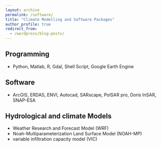 ```yaml
---
layout: archive
permalink: /software/
title: "Climate Modelling and Software Packages"
author_profile: true
redirect_from:
  - /wordpress/blog-posts/ 
---
```


## Programming
  - Python, Matlab, R, Gdal, Shell Script, Google Earth Engine

## Software
  - ArcGIS, ERDAS, ENVI, Autocad, SARscape, PolSAR pro, Doris InSAR, SNAP-ESA

## Hydrological and climate Models  
  - Weather Research and Forecast Model (WRF) 
  - Noah-Multiparameterization Land Surface Model (NOAH-MP)
  - variable infiltration capacity model (VIC)